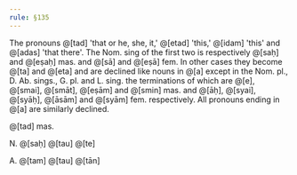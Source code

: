 ```yaml
---
rule: §135
---
```


The pronouns @[tad] 'that or he, she, it,' @[etad] 'this,' @[idam] 'this' and @[adas] 'that there'. The Nom. sing of the first two is respectively @[saḥ] and @[eṣaḥ] mas. and @[sā] and @[eṣā] fem. In other cases they become @[ta] and @[eta] and are declined like nouns in @[a] except in the Nom. pl., D. Ab. sings., G. pl. and L. sing. the terminations of which are @[e], @[smai], @[smāt], @[eṣām] and @[smin] mas. and @[āḥ], @[syai], @[syāḥ], @[āsām] and @[syām] fem. respectively. All pronouns ending in @[a] are similarly declined.

@[tad] mas.

N. @[saḥ] @[tau] @[te]

A. @[tam] @[tau] @[tān]